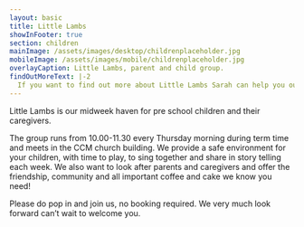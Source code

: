 ```yaml
---
layout: basic
title: Little Lambs
showInFooter: true
section: children
mainImage: /assets/images/desktop/childrenplaceholder.jpg
mobileImage: /assets/images/mobile/childrenplaceholder.jpg
overlayCaption: Little Lambs, parent and child group.
findOutMoreText: |-2
  If you want to find out more about Little Lambs Sarah can help you out.
---
```

Little Lambs is our midweek haven for pre school children and their caregivers.

The group runs from 10.00-11.30 every Thursday morning during term time and meets in the CCM church building. We provide a safe environment for your children, with time to play, to sing together and share in story telling each week. We also want to look after parents and caregivers and offer the friendship, community and all important coffee and cake we know you need!

Please do pop in and join us, no booking required. We very much look forward can’t wait to welcome you.

